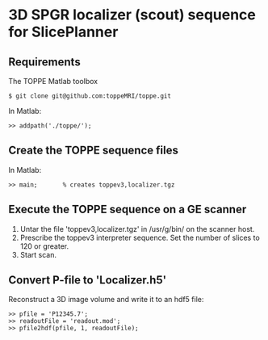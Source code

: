 # 3D SPGR localizer (scout) sequence for SlicePlanner


## Requirements

The TOPPE Matlab toolbox

```
$ git clone git@github.com:toppeMRI/toppe.git
```

In Matlab:
```
>> addpath('./toppe/');
```

## Create the TOPPE sequence files

In Matlab:
```
>> main;       % creates toppev3,localizer.tgz
```

## Execute the TOPPE sequence on a GE scanner

1. Untar the file 'toppev3,localizer.tgz' in /usr/g/bin/ on the scanner host.
2. Prescribe the toppev3 interpreter sequence. Set the number of slices to 120 or greater. 
3. Start scan.

## Convert P-file to 'Localizer.h5'

Reconstruct a 3D image volume and write it to an hdf5 file:

```
>> pfile = 'P12345.7';
>> readoutFile = 'readout.mod';
>> pfile2hdf(pfile, 1, readoutFile);  
```



